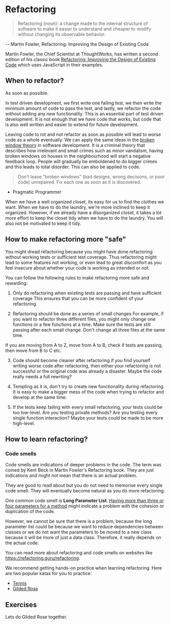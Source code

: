 # Refactoring

> Refactoring (noun): a change made to the internal structure of software to make it easier to understand and cheaper to modify without changing its observable behavior.

-- Martin Fowler, Refactoring: Improving the Design of Existing Code

Martin Fowler, the Chief Scientist at ThoughtWorks, has written a second edition of his classic book [Refactoring: Improving the Design of Existing Code](https://www.amazon.com/Refactoring-Improving-Existing-Addison-Wesley-Signature/dp/0134757599) which uses JavaScript in their examples.

## When to refactor?

As soon as possible.

In test driven development, we first write one failing test, we then write the minimum amount of code to pass the test, and lastly, we refactor the code without adding any new functionality. This is an essential part of test driven development. It is not enough that we have code that works, but code that is also well written and easier to extend for future development.

Leaving code to rot and not refactor as soon as possible will lead to worse code as a whole eventually.
We can apply the same ideas in the [broken window theory](https://en.wikipedia.org/wiki/Broken_windows_theory) in software development. It is a criminal theory that describes how irrelevant and small crimes such as minor vandalism, having broken windows on houses in the neighbourhood will start a negative feedback loop. People will gradually be emboldened to do bigger crimes and this leads to total disorder.
This can also be applied to code.

> Don't leave "broken windows" (bad designs, wrong decisions, or poor code) unrepaired. Fix each one as soon as it is discovered.

- Pragmatic Programmer

When we have a well organized closet, its easy for us to find the clothes we want. When we have to do the laundry, we're more inclined to keep it organized. However, if we already have a disorganized closet, it takes a lot more effort to keep the closet tidy when we have to do the laundry. You will also not be motivated to keep it tidy.

## How to make refactoring more "safe"

You might dread refactoring because you might have done refactoring without working tests or sufficient test coverage. Thus refactoring might lead to some features not working, or even lead to great discomfort as you feel insecure about whether your code is working as intended or not. 

You can follow the following rules to make refactoring more safe and rewarding:

1. Only do refactoring when existing tests are passing and have sufficient coverage
This ensures that you can be more confident of your refactoring.

2. Refactoring should be done as a series of small changes
For example, if you want to refactor three different files, you might only change one functions or a few functions at a time. Make sure the tests are still passing after each small change. Don't change all three files at the same time.

If you are moving from A to Z, move from A to B, check if tests are passing, then move from B to C etc.

3. Code should become cleaner after refactoring
if you find yourself writing worse code after refactoring, then either your refactoring is not successful or the original code was already a disaster. Maybe the code really needs a full rewriting?

4. Tempting as it is, don't try to create new functionality during refactoring. 
It is easy to make a bigger mess of the code when trying to refactor and develop at the same time.

4. If the tests keep failing with every small refactoring, your tests could be too low-level. Are you testing private methods? Are you testing every single function interaction? Maybe your tests could be made to be more high-level.


## How to learn refactoring?

### Code smells
Code smells are indications of deeper problems in the code. The term was coined by Kent Beck in Martin Fowler's Refactoring book. They are just indications and might not mean that there is an actual problem. 

They are good to read about but you do not need to memorise every single code smell. They will eventually become natural as you do more refactoring.

One common code smell is **Long Parameter List**. [Having more than three or four parameters for a method](https://refactoring.guru/smells/long-parameter-list) might indicate a problem with the cohesion or duplication of the code. 

However, we cannot be sure that there is a problem, because the long parameter list could be because we want to reduce dependencies between classes or we do not want the parameters to be moved to a new class because it will be more of just a data class. Therefore, it really depends on the actual code.

You can read more about refactoring and code smells on websites like https://refactoring.guru/refactoring.

We recommend getting hands-on practice when learning refactoring. Here are two popular katas for you to practice:

- [Tennis](https://github.com/emilybache/Tennis-Refactoring-Kata)
- [Gilded Rose](https://github.com/emilybache/GildedRose-Refactoring-Kata)

## Exercises

Lets do Glided Rose together.
